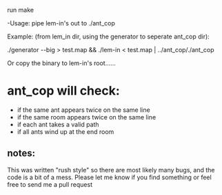run make

-Usage: pipe lem-in's out to ./ant_cop

Example: (from lem_in dir, using the generator to seperate ant_cop dir):

./generator --big > test.map && ./lem-in < test.map | ../ant_cop/./ant_cop

Or copy the binary to lem-in's root......

# ant_cop will check:
- if the same ant appears twice on the same line
- if the same room appears twice on the same line
- if each ant takes a valid path
- if all ants wind up at the end room

## notes:
This was written "rush style" so there are most likely many bugs, and the code is a bit of a mess. Please let me know if you find something or feel free to send me a pull request